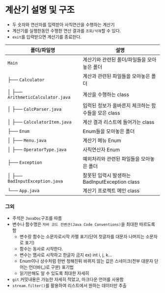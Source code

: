 # 계산기 설명 및 구조
- 두 숫자와 연산자를 입력받아 사칙연산을 수행하는 계산기
- 계산기를 실행한동안 수행한 연산 결과를 `조회/삭제`할 수 있다.
- `exit`를 입력받으면 계산기를 종료한다.

| 폴더/파일명                          | 설명                                               |                        
| -------------------------------------| ---------------------------------------------------|
| `Main`                               | 계산기와 관련된 폴더/파일들을 모아놓은 폴더         |                
| ├── `Calculator`                     | 계산과 관련된 파일들을 모아놓은 폴더                |
| │   ├── `ArithmeticCalculator.java`  | 계산을 수행하는 class                              |
| │   ├── `CalcParser.java`            | 입력된 정보가 올바른지 체크하는 함수들을 모은 class |
| │   ├── `CalculatorItem.java`        | 계산 결과 리스트에 들어가는 class                   |
| ├── `Enum`                           | Enum들을 모아놓은 폴더                              |
| │   ├── `Menu.java`                  | 계산기 메뉴 Enum                                    |
| │   ├── `OperatorType.java`          | 사칙연산자 Enum                                     |
| ├── `Exception`                      | 예외처리와 관련된 파일들을 모아놓은 폴더             |
| │   ├── `BadInputException.java`     | 잘못된 입력시 발생하는 BadInputException class      |
| └── `App.java`                       | 계산기 프로젝트 메인 class                           |

### 그외
- 주석은 `JavaDoc`구조를 따름
- 변수나 함수명은 `자바 코드 컨벤션(Java Code Conventions)`을 최대한 따르도록 함
    - 변수랑 함수는 소문자로시작 카멜 표기(단어 첫글자를 대문자 나머지는 소문자로 표기)
    - 함수는 동사로 시작한다.
    - 변수는 몀사로 시작하고 한글자 금지 ex) int i, j, k...
    - Enum이나 상수처럼 한번 정해진뒤 바뀌지 않는 값은 스네이크(전부 대문자 단어는 언더바(_)로 구분) 표기법
    - 읽기만해도 알 수 있도록 최대한 자세히
- `git` 커밋내용은 가능한 자세히 적었고, 마크다운 언어를 사용함
- `stream.filter()`를 활용하여 리스트에서 원하는 데이터만 추출